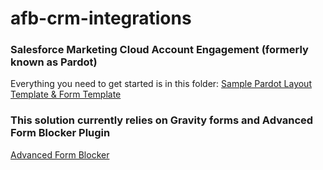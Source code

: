 # afb-crm-integrations

### Salesforce Marketing Cloud Account Engagement (formerly known as Pardot)
Everything you need to get started is in this folder:
[Sample Pardot Layout Template & Form Template](./mcae_pardot/)

### This solution currently relies on Gravity forms and Advanced Form Blocker Plugin
[Advanced Form Blocker](https://github.com/adonnan/advanced-form-blocker)

